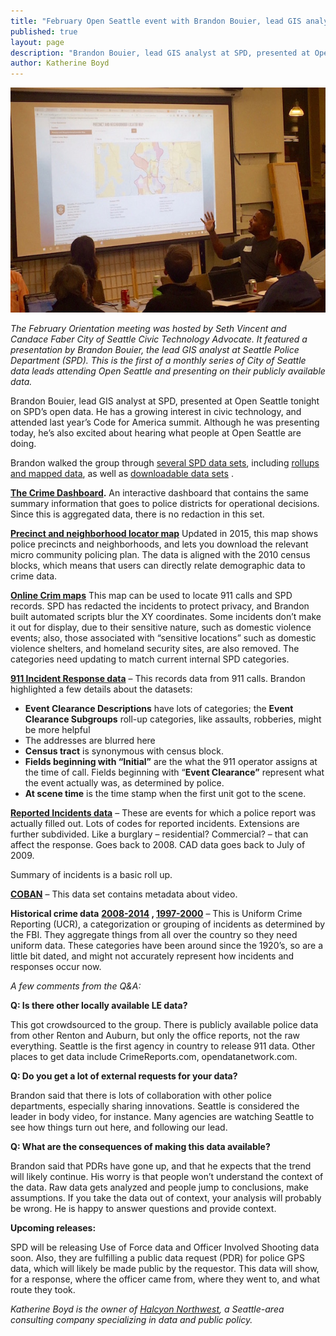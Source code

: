 ```yaml
---
title: "February Open Seattle event with Brandon Bouier, lead GIS analyst at the Seattle Police Department"
published: true
layout: page
description: "Brandon Bouier, lead GIS analyst at SPD, presented at Open Seattle tonight on SPD’s open data. This is the first of a monthly series of City of Seattle data leads attending Open Seattle and presenting on their publicly available data."
author: Katherine Boyd
---
```


![Brandon Bouier from the SPD](/images/posts/brandon-bouier.jpg)

_The February Orientation meeting was hosted by Seth Vincent and Candace Faber City of Seattle Civic Technology Advocate. It featured a presentation by Brandon Bouier, the lead GIS analyst at Seattle Police Department (SPD). This is the first of a monthly series of City of Seattle data leads attending Open Seattle and presenting on their publicly available data._

Brandon Bouier, lead GIS analyst at SPD, presented at Open Seattle tonight on SPD’s open data. He has a growing interest in civic technology, and attended last year’s Code for America summit. Although he was presenting today, he’s also excited about hearing what people at Open Seattle are doing.

Brandon walked the group through [several SPD data sets](http://www.seattle.gov/seattle-police-department/crime-data), including [rollups and mapped data](http://www.seattle.gov/seattle-police-department/crime-data), as well as [downloadable data sets](http://www.seattle.gov/seattle-police-department/crime-data/spd-data-sets) .

**[The Crime Dashboard](http://www.seattle.gov/seattle-police-department/crime-data/crime-dashboard).** An interactive dashboard that contains the same summary information that goes to police districts for operational decisions. Since this is aggregated data, there is no redaction in this set.

**[Precinct and neighborhood locator map](http://www.seattle.gov/seattle-police-department/crime-data/precinct-and-neighborhood-locator-map)** Updated in 2015, this map shows police precincts and neighborhoods, and lets you download the relevant micro community policing plan. The data is aligned with the 2010 census blocks, which means that users can directly relate demographic data to crime data.

**[Online Crim maps](http://web6.seattle.gov/mnm/policereports.aspx)** This map can be used to locate 911 calls and SPD records. SPD has redacted the incidents to protect privacy, and Brandon built automated scripts blur the XY coordinates. Some incidents don’t make it out for display, due to their sensitive nature, such as domestic violence events; also, those associated with “sensitive locations” such as domestic violence shelters, and homeland security sites, are also removed. The categories need updating to match current internal SPD categories.

**[911 Incident Response data](https://data.seattle.gov/Public-Safety/Seattle-Police-Department-911-Incident-Response/3k2p-39jp)** – This records data from 911 calls. Brandon highlighted a few details about the datasets:

- **Event Clearance Descriptions** have lots of categories; the **Event Clearance Subgroups** roll-up categories, like assaults, robberies, might be more helpful
- The addresses are blurred here
- **Census tract** is synonymous with census block.
- **Fields beginning with “Initial”** are the what the 911 operator assigns at the time of call. Fields beginning with “**Event Clearance”** represent what the event actually was, as determined by police.
- **At scene time** is the time stamp when the first unit got to the scene.

[**Reported Incidents data**](https://data.seattle.gov/Public-Safety/Seattle-Police-Department-Police-Report-Incident/7ais-f98f) – These are events for which a police report was actually filled out. Lots of codes for reported incidents. Extensions are further subdivided. Like a burglary – residential? Commercial? – that can affect the response. Goes back to 2008\. CAD data goes back to July of 2009\.

Summary of incidents is a basic roll up.

[**COBAN**](https://data.seattle.gov/Public-Safety/COBAN-Logs/tpvk-5fr3) – This data set contains metadata about video.

**Historical crime data** **[2008-2014](https://data.seattle.gov/Public-Safety/Seattle-Crime-Stats-by-Police-Precinct-2008-Presen/3xqu-vnum) , [1997-2000](https://data.seattle.gov/Public-Safety/Seattle-Crime-Stats-by-1990-Census-Tract-1996-2007/e3zj-s4zh)** – This is Uniform Crime Reporting (UCR), a categorization or grouping of incidents as determined by the FBI. They aggregate things from all over the country so they need uniform data. These categories have been around since the 1920’s, so are a little bit dated, and might not accurately represent how incidents and responses occur now.

_A few comments from the Q&A:_

**Q: Is there other locally available LE data?**

This got crowdsourced to the group. There is publicly available police data from other Renton and Auburn, but only the office reports, not the raw everything. Seattle is the first agency in country to release 911 data. Other places to get data include CrimeReports.com, opendatanetwork.com.

**Q: Do you get a lot of external requests for your data?**

Brandon said that there is lots of collaboration with other police departments, especially sharing innovations. Seattle is considered the leader in body video, for instance. Many agencies are watching Seattle to see how things turn out here, and following our lead.

**Q: What are the consequences of making this data available?**

Brandon said that PDRs have gone up, and that he expects that the trend will likely continue. His worry is that people won’t understand the context of the data. Raw data gets analyzed and people jump to conclusions, make assumptions. If you take the data out of context, your analysis will probably be wrong. He is happy to answer questions and provide context.

**Upcoming releases:**

SPD will be releasing Use of Force data and Officer Involved Shooting data soon. Also, they are fulfilling a public data request (PDR) for police GPS data, which will likely be made public by the requestor. This data will show, for a response, where the officer came from, where they went to, and what route they took.

_Katherine Boyd is the owner of [Halcyon Northwest](http://halcyonnw.com/), a Seattle-area consulting company specializing in data and public policy._